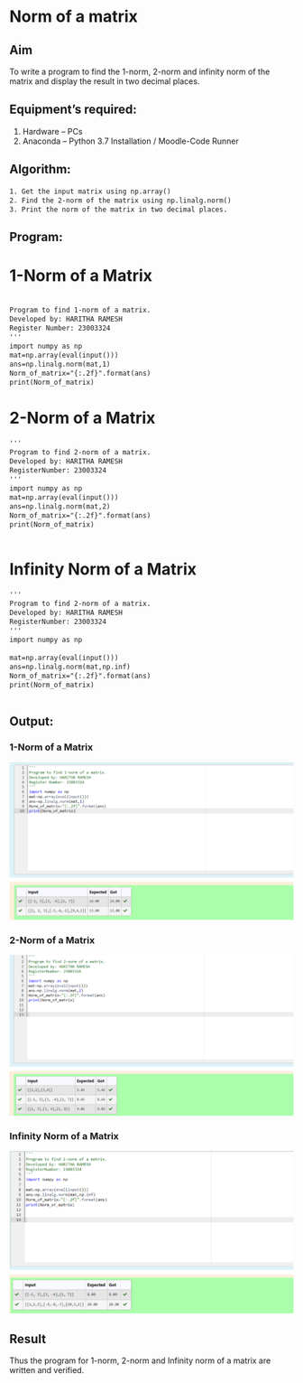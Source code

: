 # Norm of a matrix
## Aim
To write a program to find the 1-norm, 2-norm and infinity norm of the matrix and display the result in two decimal places.
## Equipment’s required:
1.	Hardware – PCs
2.	Anaconda – Python 3.7 Installation / Moodle-Code Runner
## Algorithm:
	1. Get the input matrix using np.array()   
    2. Find the 2-norm of the matrix using np.linalg.norm()
	3. Print the norm of the matrix in two decimal places.
## Program:
# 1-Norm of a Matrix
```

Program to find 1-norm of a matrix.
Developed by: HARITHA RAMESH
Register Number: 23003324
'''
import numpy as np
mat=np.array(eval(input()))
ans=np.linalg.norm(mat,1)
Norm_of_matrix="{:.2f}".format(ans)
print(Norm_of_matrix)
```
# 2-Norm of a Matrix
```
'''
Program to find 2-norm of a matrix.
Developed by: HARITHA RAMESH
RegisterNumber: 23003324
'''
import numpy as np
mat=np.array(eval(input()))
ans=np.linalg.norm(mat,2)
Norm_of_matrix="{:.2f}".format(ans)
print(Norm_of_matrix)


```




# Infinity Norm of a Matrix
```
'''
Program to find 2-norm of a matrix.
Developed by: HARITHA RAMESH
RegisterNumber: 23003324
'''
import numpy as np

mat=np.array(eval(input()))
ans=np.linalg.norm(mat,np.inf)
Norm_of_matrix="{:.2f}".format(ans)
print(Norm_of_matrix)


```






## Output:
### 1-Norm of a Matrix

![Alt text](1.png)



### 2-Norm of a Matrix
![Alt text](2.png)




### Infinity Norm of a Matrix

![Alt text](3.png)



## Result
Thus the program for 1-norm, 2-norm and Infinity norm of a matrix are written and verified.
